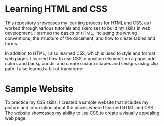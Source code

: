 # Learning HTML and CSS
This repository showcases my learning process for HTML and CSS, as I worked through various tutorials and exercises to build my skills in web development. I learned the basics of HTML, including the writing conventions, the structure of the document, and how to create tables and forms.

In addition to HTML, I also learned CSS, which is used to style and format web pages. I learned how to use CSS to position elements on a page, add colors and backgrounds, and create custom shapes and designs using clip path. I also learned a bit of transforms.

# Sample Website
To practice my CSS skills, I created a sample website that includes my picture and information about the places where I learned HTML and CSS. The website showcases my ability to use CSS to create a visually appealing web page.
